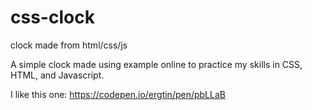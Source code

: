 # css-clock
clock made from html/css/js

A simple clock made using example online to practice my skills in CSS, HTML, and Javascript.

I like this one:
https://codepen.io/ergtin/pen/pbLLaB
